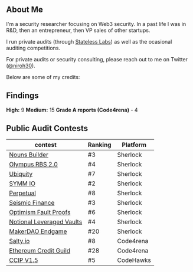 ## About Me
I'm a security researcher focusing on Web3 security. In a past life I was in R&D, then an entrepreneur, then VP sales of other startups. 

I run private audits (through [Stateless Labs](https://statelesslabs.xyz/)) as well as the ocasional auditing competitions. 

For private audits or security consulting, please reach out to me on Twitter ([@niroh30](https://x.com/niroh30)).

Below are some of my credits:

## Findings
**High:** 9
**Medium:** 15
**Grade A reports (Code4rena)** - 4

## Public Audit Contests


|contest             |Ranking             |Platform             |
|--------------------|--------------------|--------------------|
|[Nouns Builder](https://audits.sherlock.xyz/contests/111/leaderboard)|#3  |Sherlock|
|[Olympus RBS 2.0](https://audits.sherlock.xyz/contests/128/leaderboard)|#4  |Sherlock|
|[Ubiquity](https://audits.sherlock.xyz/contests/138/leaderboard)|#7 |Sherlock|
|[SYMM IO](https://audits.sherlock.xyz/contests/144/leaderboard)|#2 |Sherlock|
|[Perpetual](https://audits.sherlock.xyz/contests/219/leaderboard)|#8 |Sherlock|
|[Seismic Finance](https://audits.sherlock.xyz/contests/272/leaderboard)|#3 |Sherlock|
|[Optimism Fault Proofs](https://audits.sherlock.xyz/contests/205/leaderboard)|#6 |Sherlock|
|[Notional Leveraged Vaults](https://audits.sherlock.xyz/contests/446/leaderboard)|#4 |Sherlock|
|[MakerDAO Endgame](https://audits.sherlock.xyz/contests/333/leaderboard)|#20  |Sherlock|
|[Salty.io](https://code4rena.com/audits/2024-01-saltyio)|#8  |Code4rena|
|[Ethereum Credit Guild](https://code4rena.com/audits/2023-12-ethereum-credit-guild)|#28  |Code4rena|
|[CCIP V1.5](https://codehawks.cyfrin.io/c/2024-07-CL-CCIP/results?lt=contest&sc=reward&sj=reward&page=1&t=leaderboard)|#5  |CodeHawks|


